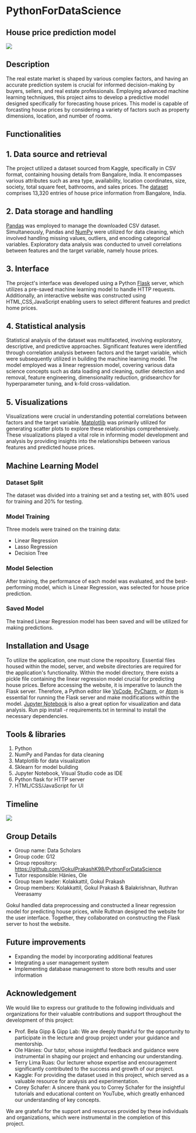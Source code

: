 # PythonForDataScience
## House price prediction model
![](https://github.com/GokulPrakashK98/PythonForDataScience/blob/main/Images/banner_new.jpg?raw=true)
## Description
The real estate market is shaped by various complex factors, and having an accurate prediction system is crucial for informed decision-making by buyers, sellers, and real estate professionals. Employing advanced machine learning techniques, this project aims to develop a predictive model designed specifically for forecasting house prices. This model is capable of forcasting house prices by considering a variety of factors such as property dimensions, location, and number of rooms.
## Functionalities
## 1. Data source and retrieval
The project utilized a dataset sourced from Kaggle, specifically in CSV format, containing housing details from Bangalore, India. It encompasses various attributes such as area type, availability, location coordinates, size, society, total square feet, bathrooms, and sales prices. The [dataset](https://www.kaggle.com/datasets/amitabhajoy/bengaluru-house-price-data) comprises 13,320 entries of house price information from Bangalore, India.
## 2. Data storage and handling
[Pandas](https://pandas.pydata.org/docs/) was employed to manage the downloaded CSV dataset. Simultaneously, Pandas and [NumPy](https://numpy.org/) were utilized for data cleaning, which involved handling missing values, outliers, and encoding categorical variables. Exploratory data analysis was conducted to unveil correlations between features and the target variable, namely house prices.
## 3. Interface
The project's interface was developed using a Python [Flask](https://flask.palletsprojects.com/en/3.0.x/) server, which utilizes a pre-saved machine learning model to handle HTTP requests. Additionally, an interactive website was constructed using HTML,CSS,JavaScript enabling users to select different features and predict home prices.
## 4. Statistical analysis
Statistical analysis of the dataset was multifaceted, involving exploratory, descriptive, and predictive approaches. Significant features were identified through correlation analysis between factors and the target variable, which were subsequently utilized in building the machine learning model. The model employed was a linear regression model, covering various data science concepts such as data loading and cleaning, outlier detection and removal, feature engineering, dimensionality reduction, gridsearchcv for hyperparameter tuning, and k-fold cross-validation.
## 5. Visualizations
Visualizations were crucial in understanding potential correlations between factors and the target variable. [Matplotlib](https://matplotlib.org/) was primarily utilized for generating scatter plots to explore these relationships comprehensively. These visualizations played a vital role in informing model development and analysis by providing insights into the relationships between various features and predicted house prices.
## Machine Learning Model
### Dataset Split
The dataset was divided into a training set and a testing set, with 80% used for training and 20% for testing.
### Model Training
Three models were trained on the training data:
* Linear Regression
* Lasso Regression
* Decision Tree
### Model Selection
After training, the performance of each model was evaluated, and the best-performing model, which is Linear Regression, was selected for house price prediction.
### Saved Model
The trained Linear Regression model has been saved and will be utilized for making predictions.
## Installation and Usage
To utilize the application, one must clone the repository. Essential files housed within the model, server, and website directories are required for the application's functionality. Within the model directory, there exists a pickle file containing the linear regression model crucial for predicting house prices. Before accessing the website, it is imperative to launch the Flask server. Therefore, a Python editor like [VsCode](https://code.visualstudio.com/), [PyCharm](https://www.jetbrains.com/pycharm/), or [Atom](https://atom-editor.cc/) is essential for running the Flask server and make modifications within the model. [Jupyter Notebook](https://jupyter.org/install) is also a great option for visualization and data analysis.
Run pip install -r requirements.txt in terminal to install the necessary dependencies.
## Tools & libraries
1) Python
2) NumPy and Pandas for data cleaning
3) Matplotlib for data visualization
4) Sklearn for model building
5) Jupyter Notebook, Visual Studio code as IDE
6) Python flask for HTTP server
7) HTML/CSS/JavaScript for UI
## Timeline
![](https://github.com/GokulPrakashK98/PythonForDataScience/blob/main/Images/timeline.png?raw=true)
## Group Details
* Group name: Data Scholars
* Group code: G12
* Group repository: https://github.com/GokulPrakashK98/PythonForDataScience
* Tutor responsible: Hänies, Ole
* Group team leader: Kolakkattil, Gokul Prakash
* Group members: Kolakkattil, Gokul Prakash & Balakrishnan, Ruthran Veerasamy

Gokul handled data preprocessing and constructed a linear regression model for predicting house prices, while Ruthran  designed the website for the user interface. Together, they collaborated on constructing the Flask server to host the website.
## Future improvements
* Expanding the model by incorporating additional features
* Integrating a user management system
* Implementing database management to store both results and user information
## Acknowledgement
We would like to express our gratitude to the following individuals and organizations for their valuable contributions and support throughout the development of this project:

* Prof. Bela Gipp & Gipp Lab: We are deeply thankful for the opportunity to participate in the lecture and group project under your guidance and mentorship.
* Ole Hänies: Our tutor, whose insightful feedback and guidance were instrumental in shaping our project and enhancing our understanding.
* Terry Lima Ruas: Our lecturer whose expertise and encouragement significantly contributed to the success and growth of our project.
* Kaggle: For providing the dataset used in this project, which served as a valuable resource for analysis and experimentation.
* Corey Schafer: A sincere thank you to Correy Schafer for the insightful tutorials and educational content on YouTube, which greatly enhanced our understanding of key concepts.
  
We are grateful for the support and resources provided by these individuals and organizations, which were instrumental in the completion of this project.
